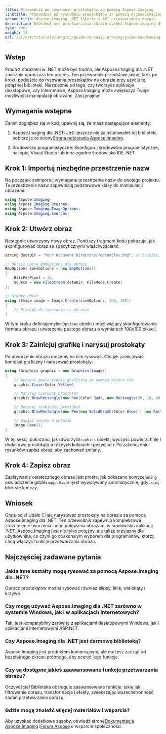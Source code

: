 ```yaml
---
title: Przewodnik po rysowaniu prostokątów za pomocą Aspose.Imaging
linktitle: Przewodnik po rysowaniu prostokątów za pomocą Aspose.Imaging
second_title: Aspose.Imaging .NET Interfejs API przetwarzania obrazu
description: Odblokuj moc przetwarzania obrazu dzięki Aspose.Imaging dla .NET w tym kompleksowym przewodniku. Dowiedz się, jak tworzyć i manipulować obrazami, skupiając się szczególnie na rysowaniu prostokątów o niestandardowych kolorach i rozmiarach.
type: docs
weight: 14
url: /pl/net/tutorials/imaging/guide-to-basic-drawing/guide-to-drawing-rectangle/
---
```

## Wstęp

Praca z obrazami w .NET może być trudna, ale Aspose.Imaging dla .NET znacznie upraszcza ten proces. Ten przewodnik przedstawi jasne, krok po kroku podejście do rysowania prostokątów na obrazie przy użyciu tej potężnej biblioteki. Niezależnie od tego, czy tworzysz aplikacje desktopowe, czy internetowe, Aspose.Imaging może zwiększyć Twoje możliwości manipulacji obrazami. Zaczynajmy!

## Wymagania wstępne

Zanim zagłębisz się w kod, upewnij się, że masz następujące elementy:

1.  Aspose.Imaging dla .NET: Jeśli jeszcze nie zainstalowałeś tej biblioteki, pobierz ją ze strony[Strona pobierania Aspose Imaging](https://releases.aspose.com/imaging/net/).

2. Środowisko programistyczne: Skonfiguruj środowisko programistyczne, najlepiej Visual Studio lub inne zgodne środowisko IDE .NET.

## Krok 1: Importuj niezbędne przestrzenie nazw

Na początek zaimportuj wymagane przestrzenie nazw do swojego projektu. Te przestrzenie nazw zapewniają podstawowe klasy do manipulacji obrazami:

```csharp
using Aspose.Imaging;
using Aspose.Imaging.Brushes;
using Aspose.Imaging.ImageOptions;
using Aspose.Imaging.Sources;
```

## Krok 2: Utwórz obraz

Następnie utworzymy nowy obraz. Poniższy fragment kodu pokazuje, jak skonfigurować obraz ze specyficznymi właściwościami:

```csharp
string dataDir = "Your Document Directory/rectangles.bmp"; // Ścieżka, pod którą zostanie zapisany obraz

// Określ opcje BmpOptions dla obrazu
BmpOptions saveOptions = new BmpOptions()
{
    BitsPerPixel = 32,
    Source = new FileStream(dataDir, FileMode.Create)
};

// Utwórz obraz
using (Image image = Image.Create(saveOptions, 100, 100))
{
    // Przejdź do rysowania na obrazie
}
```

 W tym kroku definiujemy`BmpOptions` obiekt umożliwiający skonfigurowanie formatu obrazu i utworzenie pustego obrazu o wymiarach 100x100 pikseli.

## Krok 3: Zainicjuj grafikę i narysuj prostokąty

Po utworzeniu obrazu możemy na nim rysować. Oto jak zainicjować kontekst graficzny i narysować prostokąty:

```csharp
using (Graphics graphic = new Graphics(image))
{
    // Wyczyść powierzchnię graficzną za pomocą koloru tła
    graphic.Clear(Color.Yellow);

    // Narysuj czerwony prostokąt
    graphic.DrawRectangle(new Pen(Color.Red), new Rectangle(30, 10, 40, 80));

    // Narysuj niebieski prostokąt
    graphic.DrawRectangle(new Pen(new SolidBrush(Color.Blue)), new Rectangle(10, 30, 80, 40));

    // Zapisz zmiany w obrazie
    image.Save();
}
```

 W tej sekcji pokazano, jak utworzyć`Graphics` obiekt, wyczyść powierzchnię i dodaj dwa prostokąty o różnych kolorach i pozycjach. Po zakończeniu rysunków zapisz obraz, aby zachować zmiany.

## Krok 4: Zapisz obraz

 Zapisywanie ostatecznego obrazu jest proste, jak pokazano powyżej`using` oświadczenie gdzie`image.Save()`jest wywoływany automatycznie, gdy`using` blok się kończy.

## Wniosek

Gratulacje! Udało Ci się narysować prostokąty na obrazie za pomocą Aspose.Imaging dla .NET. Ten przewodnik zapewnia kompleksowe zrozumienie tworzenia i manipulowania obrazami w środowisku aplikacji .NET. Aspose.Imaging jest nie tylko potężny, ale także przyjazny dla użytkownika, co czyni go doskonałym wyborem dla programistów, którzy chcą włączyć funkcje przetwarzania obrazu.

## Najczęściej zadawane pytania

### Jakie inne kształty mogę rysować za pomocą Aspose.Imaging dla .NET?
Oprócz prostokątów można rysować również elipsy, linie, wielokąty i krzywe.

### Czy mogę używać Aspose.Imaging dla .NET zarówno w systemie Windows, jak i w aplikacjach internetowych?
Tak, jest kompatybilny zarówno z aplikacjami desktopowymi Windows, jak i aplikacjami internetowymi ASP.NET.

### Czy Aspose.Imaging dla .NET jest darmową biblioteką?
Aspose.Imaging jest produktem komercyjnym, ale możesz zacząć od bezpłatnego okresu próbnego, aby ocenić jego funkcje.

### Czy są dostępne jakieś zaawansowane funkcje przetwarzania obrazu?
Oczywiście! Biblioteka obsługuje zaawansowane funkcje, takie jak filtrowanie obrazu, transformacje i efekty, zwiększając wszechstronność zadań przetwarzania obrazu.

### Gdzie mogę znaleźć więcej materiałów i wsparcia?
 Aby uzyskać dodatkowe zasoby, odwiedź stronę[Dokumentacja Aspose.Imaging](https://reference.aspose.com/imaging/net/) i[Forum Aspose](https://forum.aspose.com/) o wsparcie społeczności.